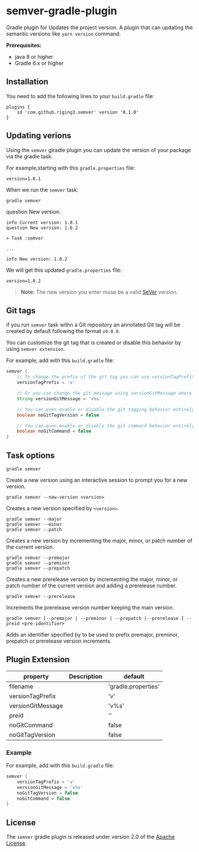 # semver-gradle-plugin

Gradle plugin for Updates the project version.
A plugin that can updating the semantic versions like `yarn version` command.

**Prerequisites:**
* java 8 or higher
* Gradle 6.x or higher

## Installation

You need to add the following lines to your `build.gradle` file:

```
plugins {
    id 'com.github.riging3.semver' version '0.1.0'
}
```

## Updating verions

Using the `semver` glradle plugin you can update the version of your package via the gradle task.

For example,starting with this `gradle.properties` file:

``` properties
version=1.0.1
```

When we run the `semver` task:
```
gradle semver
```

question New version.
```
info Current version: 1.0.1
question New version: 1.0.2

> Task :semver

...

info New version: 1.0.2
```

We will get this updated `gradle.properties` file:

``` properties
version=1.0.2
```

> **Note:** The new version you enter muse be a valid [SeVer](https://classic.yarnpkg.com/en/docs/dependency-versions#toc-semantic-versioning) version.

## Git tags

if you run `semver` task withn a Git repository an annotated Git tag will be created by default following the format `v0.0.0`.

You can customize the git tag that is created or disable this behavior by using `semver extension`.

For example, add with this `build.gradle` file:

``` groovy
semver {
    // To change the prefix of the git tag you can use versionTagPrefix:
    versionTagPrefix = 'v'

    // Or you can change the git message using versionGitMessage where %s is the version string:
    String versionGitMessage = 'v%s'

    // You can even enable or disable the git tagging behavior entirely by using noGitTagVersion:
    boolean noGitTagVersion = false

    // You can even enable or disable the git command behavior entirely by using noGitCommand:
    boolean noGitCommand = false
}
```

## Task options

```
gradle semver
```

Create a new version using an interactive session to prompt you for a new version.

```
gradle semver --new-version <version>
```

Creates a new version specified by `<version>`.

```
gradle semver --major
gradle semver --minor
gradle semver --patch
```

Creates a new version by incrementing the major, minor, or patch number of the current version.

```
gradle semver --premajor
gradle semver --preminor
gradle semver --prepatch
```

Creates a new prerelease version by incrementing the major, minor, or patch number of the current version and adding a prerelease number.

```
gradle semver --prerelease
```

Increments the prerelease version number keeping the main version.

```
gradle semver [--premajor | --preminor | --prepatch |--prerelease ] --preid <pre-identifier>
```

Adds an identifier specified by <pre-identifier> to be used to prefix premajor, preminor, prepatch or prerelease version increments.

## Plugin Extension

property | Description | default
--- | --- | ---
filename |  | 'gradle.properties'
versionTagPrefix | | 'v'
versionGitMessage | | 'v%s'
preid | | ''
noGitCommand | | false
noGitTagVersion | | false

### Example

For example, add with this `build.gradle` file:

``` groovy
semver {
    versionTagPrefix = 'v'
    versionGitMessage = 'v%s'
    noGitTagVersion = false
    noGitCommand = false
}
```

## License

The `semver` gradle plugin is released under version 2.0 of the [Apache License](/LICENSE).
